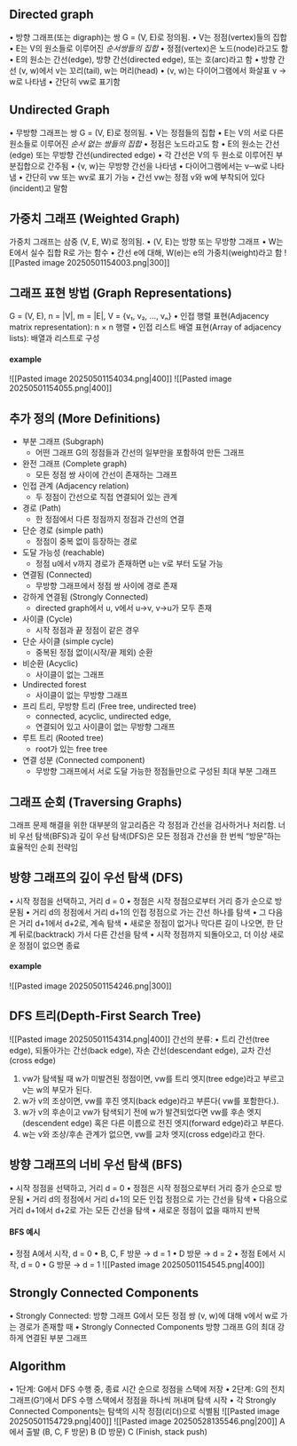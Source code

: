 ## Directed graph
•	방향 그래프(또는 digraph)는 쌍 G = (V, E)로 정의됨.
•	V는 정점(vertex)들의 집합
•	E는 V의 원소들로 이루어진 *순서쌍들의 집합*
	•	정점(vertex)은 노드(node)라고도 함
	•	E의 원소는 간선(edge), 방향 간선(directed edge), 또는 호(arc)라고 함
	•	방향 간선 (v, w)에서 v는 꼬리(tail), w는 머리(head)
	•	(v, w)는 다이어그램에서 화살표 v → w로 나타냄
	•	간단히 vw로 표기함
## Undirected Graph
•	무방향 그래프는 쌍 G = (V, E)로 정의됨.
•	V는 정점들의 집합
•	E는 V의 서로 다른 원소들로 이루어진 *순서 없는 쌍들의 집합*
	•	정점은 노드라고도 함
	•	E의 원소는 간선(edge) 또는 무방향 간선(undirected edge)
	•	각 간선은 V의 두 원소로 이루어진 부분집합으로 간주됨
	•	{v, w}는 무방향 간선을 나타냄
	•	다이어그램에서는 v─w로 나타냄
	•	간단히 vw 또는 wv로 표기 가능
	•	간선 vw는 정점 v와 w에 부착되어 있다(incident)고 말함
## 가중치 그래프 (Weighted Graph)
가중치 그래프는 삼중 (V, E, W)로 정의됨.
	•	(V, E)는 방향 또는 무방향 그래프
	•	W는 E에서 실수 집합 R로 가는 함수
	•	간선 e에 대해, W(e)는 e의 가중치(weight)라고 함
![[Pasted image 20250501154003.png|300]]
## 그래프 표현 방법 (Graph Representations)
G = (V, E), n = |V|, m = |E|, V = {v₁, v₂, …, vₙ}
•	인접 행렬 표현(Adjacency matrix representation): n × n 행렬
•	인접 리스트 배열 표현(Array of adjacency lists): 배열과 리스트로 구성
#### example
![[Pasted image 20250501154034.png|400]]
![[Pasted image 20250501154055.png|400]]
## 추가 정의 (More Definitions)
- 부분 그래프 (Subgraph)
	- 어떤 그래프 G의 정점들과 간선의 일부만을 포함하여 만든 그래프
- 완전 그래프 (Complete graph)
	- 모든 정점 쌍 사이에 간선이 존재하는 그래프
- 인접 관계 (Adjacency relation)
	- 두 정점이 간선으로 직접 연결되어 있는 관계
- 경로 (Path)
	- 한 정점에서 다른 정점까지 정점과 간선의 연결
- 단순 경로 (simple path)
	- 정점이 중복 없이 등장하는 경로
- 도달 가능성 (reachable)
	- 정점 u에서 v까지 경로가 존재하면 u는 v로 부터 도달 가능
- 연결됨 (Connected)
	- 무방향 그래프에서 정점 쌍 사이에 경로 존재
- 강하게 연결됨 (Strongly Connected)
	- directed graph에서 u, v에서 u->v, v->u가 모두 존재
- 사이클 (Cycle)
	- 시작 정점과 끝 정점이 같은 경우
- 단순 사이클 (simple cycle)
	- 중복된 정점 없이(시작/끝 제외) 순환 
- 비순환 (Acyclic)
	- 사이클이 없는 그래프
- Undirected forest
	- 사이클이 없는 무방향 그래프
- 프리 트리, 무방향 트리 (Free tree, undirected tree)
	- connected, acyclic, undirected edge, 
	- 연결되어 있고 사이클이 없는 무방향 그래프
- 루트 트리 (Rooted tree)
	- root가 있는 free tree
- 연결 성분 (Connected component)
	- 무방향 그래프에서 서로 도달 가능한 정점들만으로 구성된 최대 부분 그래프
## 그래프 순회 (Traversing Graphs)
그래프 문제 해결을 위한 대부분의 알고리즘은 각 정점과 간선을 검사하거나 처리함.
너비 우선 탐색(BFS)과 깊이 우선 탐색(DFS)은 모든 정점과 간선을 한 번씩 “방문”하는 효율적인 순회 전략임
## 방향 그래프의 깊이 우선 탐색 (DFS)
•	시작 정점을 선택하고, 거리 d = 0
•	정점은 시작 정점으로부터 거리 증가 순으로 방문됨
•	거리 d의 정점에서 거리 d+1의 인접 정점으로 가는 간선 하나를 탐색
•	그 다음은 거리 d+1에서 d+2로, 계속 탐색
•	새로운 정점이 없거나 막다른 길이 나오면, 한 단계 뒤로(backtrack) 가서 다른 간선을 탐색
•	시작 정점까지 되돌아오고, 더 이상 새로운 정점이 없으면 종료
#### example
![[Pasted image 20250501154246.png|300]]
## DFS 트리(Depth-First Search Tree)
![[Pasted image 20250501154314.png|400]]
간선의 분류:
•	트리 간선(tree edge), 되돌아가는 간선(back edge), 자손 간선(descendant edge), 교차 간선(cross edge)

1.	vw가 탐색될 때 w가 미발견된 정점이면, vw를 트리 엣지(tree edge)라고 부르고 v는 w의 부모가 된다.
2.	w가 v의 조상이면, vw를 후진 엣지(back edge)라고 부른다( vw를 포함한다.).
3.	w가 v의 후손이고 vw가 탐색되기 전에 w가 발견되었다면 vw를 후손 엣지(descendent edge) 혹은 다른 이름으로 전진 엣지(forward edge)라고 부른다.
4.	w는 v와 조상/후손 관계가 없으면, vw를 교차 엣지(cross edge)라고 한다.
## 방향 그래프의 너비 우선 탐색 (BFS)
•	시작 정점을 선택하고, 거리 d = 0
•	정점은 시작 정점으로부터 거리 증가 순으로 방문됨
•	거리 d의 정점에서 거리 d+1의 모든 인접 정점으로 가는 간선을 탐색
•	다음으로 거리 d+1에서 d+2로 가는 모든 간선을 탐색
•	새로운 정점이 없을 때까지 반복
#### BFS 예시
•	정점 A에서 시작, d = 0
	•	B, C, F 방문 → d = 1
	•	D 방문 → d = 2
•	정점 E에서 시작, d = 0
	•	G 방문 → d = 1
![[Pasted image 20250501154545.png|400]]
## Strongly Connected Components
•	Strongly Connected: 
	방향 그래프 G에서 모든 정점 쌍 (v, w)에 대해 v에서 w로 가는 경로가 존재할 때
•	Strongly Connected Components
	방향 그래프 G의 최대 강하게 연결된 부분 그래프
## Algorithm
•	1단계: G에서 DFS 수행 중,
	종료 시간 순으로 정점을 스택에 저장
•	2단계: G의 전치 그래프(Gᵀ)에서 DFS 수행
	스택에서 정점을 하나씩 꺼내며 탐색 시작
•	각 Strongly Connected Components는 탐색의 시작 정점(리더)으로 식별됨
![[Pasted image 20250501154729.png|400]]
![[Pasted image 20250528135546.png|200]]
A에서 출발 (B, C, F 방문)
B (D 방문)
C (Finish, stack push)
